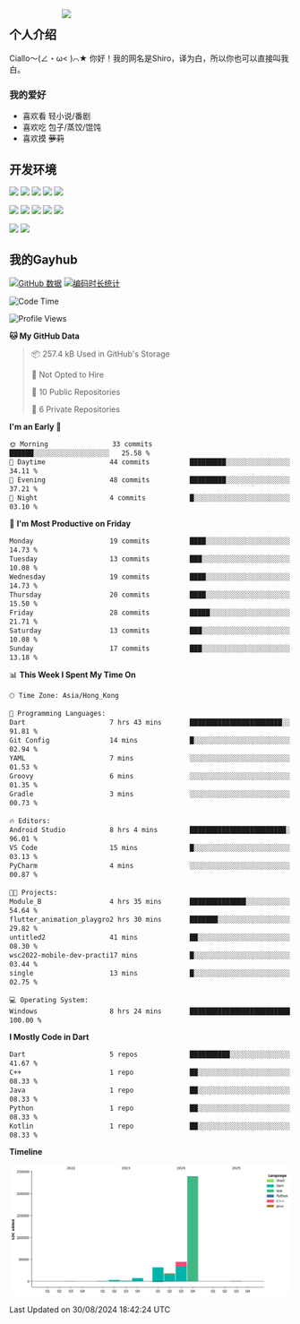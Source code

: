 <img align='right' src='https://img2.moeblog.vip/images/eCva.png' width='410px'>

## 个人介绍
Ciallo～(∠・ω< )⌒★ 你好！我的网名是Shiro，译为白，所以你也可以直接叫我白。

### 我的爱好

* 喜欢看 轻小说/番剧
* 喜欢吃 包子/蒸饺/馄饨
* 喜欢摸 ~~萝莉~~

## 开发环境
[![](https://img.shields.io/badge/Windows-11-blue?style=flat-square&logo=windows&logoColor=white)](https://www.microsoft.com/windows/get-windows-11)
[![](https://img.shields.io/badge/Macos-Sonoma-black?style=flat-square&logo=apple&logoColor=white)](https://www.apple.com/hk/en/macos/sonoma/)
[![](https://img.shields.io/badge/Debian-12-d0024d?style=flat-square&logo=debian&logoColor=white)](https://www.debian.org/)
[![](https://img.shields.io/badge/AlmaLinux-9-0f4266?style=flat-square&logo=almalinux&logoColor=white)](https://almalinux.org/)
[![](https://img.shields.io/badge/Windows%20Server-2012-blue?style=flat-square&logo=windows&logoColor=white)](https://www.microsoft.com/windows-server)

[![](https://img.shields.io/badge/Vivobook-PRO_16-f45a00?style=flat-square&logo=RepublicofGamers&logoColor=white)](https://www.asus.com.cn/laptops/for-creators/vivobook/vivobook-pro-16-oled-k6602/)
[![](https://img.shields.io/badge/Mac_Studio-M1_Max-black?style=flat-square&logo=apple&logoColor=white)](https://www.apple.com/hk/en/mac-studio/)
[![](https://img.shields.io/badge/Mi-MIX4-f45a00?style=flat-square&logo=xiaomi&logoColor=white)](https://www.mi.com/)
[![](https://img.shields.io/badge/SONY-WF1000XM4-f3c74a?style=flat-square)](https://www.sony.com.hk/zh/headphones/products/wf-1000xm4)
[![](https://img.shields.io/badge/Yubikey-5_NFC-9bc930?style=flat-square&logo=yubico&logoColor=9bc930)](https://www.yubico.com/hk/product/yubikey-5-nfc/)

[![](https://img.shields.io/badge/IDE-Visual_Studio_Code-blue?style=flat-square&logo=visual-studio-code&logoColor=white)](https://code.visualstudio.com/)
[![](https://img.shields.io/badge/IDE-JetBrains-black?style=flat-square&logo=jetbrains&logoColor=white)](https://code.visualstudio.com/)
## 我的Gayhub
[![GitHub 数据](https://github-readme-stats.vercel.app/api?username=verymoe)]()
[![编码时长统计](https://github-readme-stats.vercel.app/api/wakatime?username=shiro)]()

<!--START_SECTION:waka-->
![Code Time](http://img.shields.io/badge/Code%20Time-342%20hrs%2033%20mins-blue)

![Profile Views](http://img.shields.io/badge/Profile%20Views-1-blue)

**🐱 My GitHub Data** 

> 📦 257.4 kB Used in GitHub's Storage 
 > 
> 🚫 Not Opted to Hire
 > 
> 📜 10 Public Repositories 
 > 
> 🔑 6 Private Repositories 
 > 
**I'm an Early 🐤** 

```text
🌞 Morning                33 commits          ██████░░░░░░░░░░░░░░░░░░░   25.58 % 
🌆 Daytime                44 commits          █████████░░░░░░░░░░░░░░░░   34.11 % 
🌃 Evening                48 commits          █████████░░░░░░░░░░░░░░░░   37.21 % 
🌙 Night                  4 commits           █░░░░░░░░░░░░░░░░░░░░░░░░   03.10 % 
```
📅 **I'm Most Productive on Friday** 

```text
Monday                   19 commits          ████░░░░░░░░░░░░░░░░░░░░░   14.73 % 
Tuesday                  13 commits          ███░░░░░░░░░░░░░░░░░░░░░░   10.08 % 
Wednesday                19 commits          ████░░░░░░░░░░░░░░░░░░░░░   14.73 % 
Thursday                 20 commits          ████░░░░░░░░░░░░░░░░░░░░░   15.50 % 
Friday                   28 commits          █████░░░░░░░░░░░░░░░░░░░░   21.71 % 
Saturday                 13 commits          ███░░░░░░░░░░░░░░░░░░░░░░   10.08 % 
Sunday                   17 commits          ███░░░░░░░░░░░░░░░░░░░░░░   13.18 % 
```


📊 **This Week I Spent My Time On** 

```text
🕑︎ Time Zone: Asia/Hong_Kong

💬 Programming Languages: 
Dart                     7 hrs 43 mins       ███████████████████████░░   91.81 % 
Git Config               14 mins             █░░░░░░░░░░░░░░░░░░░░░░░░   02.94 % 
YAML                     7 mins              ░░░░░░░░░░░░░░░░░░░░░░░░░   01.53 % 
Groovy                   6 mins              ░░░░░░░░░░░░░░░░░░░░░░░░░   01.35 % 
Gradle                   3 mins              ░░░░░░░░░░░░░░░░░░░░░░░░░   00.73 % 

🔥 Editors: 
Android Studio           8 hrs 4 mins        ████████████████████████░   96.01 % 
VS Code                  15 mins             █░░░░░░░░░░░░░░░░░░░░░░░░   03.13 % 
PyCharm                  4 mins              ░░░░░░░░░░░░░░░░░░░░░░░░░   00.87 % 

🐱‍💻 Projects: 
Module_B                 4 hrs 35 mins       ██████████████░░░░░░░░░░░   54.64 % 
flutter_animation_playgro2 hrs 30 mins       ███████░░░░░░░░░░░░░░░░░░   29.82 % 
untitled2                41 mins             ██░░░░░░░░░░░░░░░░░░░░░░░   08.30 % 
wsc2022-mobile-dev-practi17 mins             █░░░░░░░░░░░░░░░░░░░░░░░░   03.44 % 
single                   13 mins             █░░░░░░░░░░░░░░░░░░░░░░░░   02.75 % 

💻 Operating System: 
Windows                  8 hrs 24 mins       █████████████████████████   100.00 % 
```

**I Mostly Code in Dart** 

```text
Dart                     5 repos             ██████████░░░░░░░░░░░░░░░   41.67 % 
C++                      1 repo              ██░░░░░░░░░░░░░░░░░░░░░░░   08.33 % 
Java                     1 repo              ██░░░░░░░░░░░░░░░░░░░░░░░   08.33 % 
Python                   1 repo              ██░░░░░░░░░░░░░░░░░░░░░░░   08.33 % 
Kotlin                   1 repo              ██░░░░░░░░░░░░░░░░░░░░░░░   08.33 % 
```



**Timeline**

![Lines of Code chart](https://raw.githubusercontent.com/verymoe/verymoe/main/assets/bar_graph.png)


 Last Updated on 30/08/2024 18:42:24 UTC
<!--END_SECTION:waka-->

